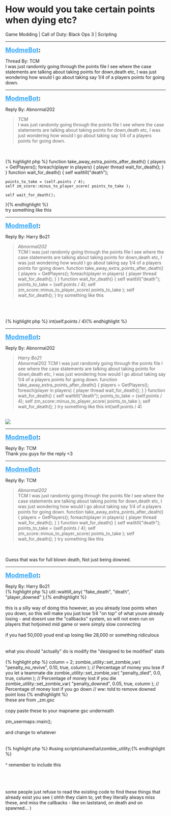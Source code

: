 # How would you take certain points when dying etc?
Game Modding | Call of Duty: Black Ops 3 | Scripting

---
<strong style="font-size: 1.4em;"><span style="text-decoration: underline;text-decoration-color: #34a7f9;"><span style="color:#34a7f9;">ModmeBot</span></span>:</strong>

<p>Thread By: TCM<br />I was just randomly going through the points file I see where the case statements are talking about taking points for down,death etc, I was just wondering how would I go about taking say 1/4 of a players points for going down.</p>

---
<strong style="font-size: 1.4em;"><span style="text-decoration: underline;text-decoration-color: #34a7f9;"><span style="color:#34a7f9;">ModmeBot</span></span>:</strong>

<p>Reply By: Abnormal202<br /><blockquote><em>TCM</em><br />I was just randomly going through the points file I see where the case statements are talking about taking points for down,death etc, I was just wondering how would I go about taking say 1/4 of a players points for going down.</blockquote><br /> <br />{% highlight php %}
function take_away_extra_points_after_death()
{
	players = GetPlayers();
	foreach(player in players)
	{
		player thread wait_for_death();
	}
}
function wait_for_death()
{
	self waittill("death");

	points_to_take = (self.points / 4);
	self zm_score::minus_to_player_score( points_to_take );

	self wait_for_death();
}{% endhighlight %}
 <br />try something like this</p>

---
<strong style="font-size: 1.4em;"><span style="text-decoration: underline;text-decoration-color: #34a7f9;"><span style="color:#34a7f9;">ModmeBot</span></span>:</strong>

<p>Reply By: Harry Bo21<br /><blockquote><em>Abnormal202</em><br />TCM I was just randomly going through the points file I see where the case statements are talking about taking points for down,death etc, I was just wondering how would I go about taking say 1/4 of a players points for going down.   function take_away_extra_points_after_death() { players = GetPlayers(); foreach(player in players) { player thread wait_for_death(); } } function wait_for_death() { self waittill(&quot;death&quot;); points_to_take = (self.points / 4); self zm_score::minus_to_player_score( points_to_take ); self wait_for_death(); }   try something like this</blockquote><br /> <br /> <br />{% highlight php %}
int(self.points / 4){% endhighlight %}
</p>

---
<strong style="font-size: 1.4em;"><span style="text-decoration: underline;text-decoration-color: #34a7f9;"><span style="color:#34a7f9;">ModmeBot</span></span>:</strong>

<p>Reply By: Abnormal202<br /><blockquote><em>Harry Bo21</em><br />Abnormal202 TCM I was just randomly going through the points file I see where the case statements are talking about taking points for down,death etc, I was just wondering how would I go about taking say 1/4 of a players points for going down.   function take_away_extra_points_after_death() { players = GetPlayers(); foreach(player in players) { player thread wait_for_death(); } } function wait_for_death() { self waittill(&quot;death&quot;); points_to_take = (self.points / 4); self zm_score::minus_to_player_score( points_to_take ); self wait_for_death(); }   try something like this     int(self.points / 4)</blockquote><br /> <img style="max-width: 500px;" src="https://i.imgur.com/EivWnTn.jpg"></p>

---
<strong style="font-size: 1.4em;"><span style="text-decoration: underline;text-decoration-color: #34a7f9;"><span style="color:#34a7f9;">ModmeBot</span></span>:</strong>

<p>Reply By: TCM<br />Thank you guys for the reply &lt;3</p>

---
<strong style="font-size: 1.4em;"><span style="text-decoration: underline;text-decoration-color: #34a7f9;"><span style="color:#34a7f9;">ModmeBot</span></span>:</strong>

<p>Reply By: TCM<br /><blockquote><em>Abnormal202</em><br />TCM I was just randomly going through the points file I see where the case statements are talking about taking points for down,death etc, I was just wondering how would I go about taking say 1/4 of a players points for going down.   function take_away_extra_points_after_death() { players = GetPlayers(); foreach(player in players) { player thread wait_for_death(); } } function wait_for_death() { self waittill(&quot;death&quot;); points_to_take = (self.points / 4); self zm_score::minus_to_player_score( points_to_take ); self wait_for_death(); }   try something like this</blockquote><br /> <br />Guess that was for full blown death, Not just being downed.</p>

---
<strong style="font-size: 1.4em;"><span style="text-decoration: underline;text-decoration-color: #34a7f9;"><span style="color:#34a7f9;">ModmeBot</span></span>:</strong>

<p>Reply By: Harry Bo21<br />{% highlight php %}
util::waittill_any( "fake_death", "death", "player_downed" );{% endhighlight %}
 <br /> <br />this is a silly way of doing this however, as you already lose points when you down, so this will make you just lose 1/4 &quot;on top&quot; of what youre already losing - and doesnt use the &quot;callbacks&quot; system, so will not even run on players that hotjoined mid game or were simply slow connecting<br /> <br />if you had 50,000 youd end up losing like 28,000 or something ridiculous<br /> <br /> <br />what you should &quot;actually&quot; do is modify the &quot;designed to be modified&quot; stats<br /> <br />{% highlight php %}
column = 2;
	zombie_utility::set_zombie_var( "penalty_no_revive", 				0.10, 	true,	column );	// Percentage of money you lose if you let a teammate die
	zombie_utility::set_zombie_var( "penalty_died",						0.0, 	true,	column );	// Percentage of money lost if you die
	zombie_utility::set_zombie_var( "penalty_downed", 					0.05, 	true,	column );	// Percentage of money lost if you go down // ww: told to remove downed point loss
{% endhighlight %}
 <br />these are from _zm.gsc<br /> <br />copy paste these to your mapname gsc underneath<br /> <br />zm_usermaps::main();<br /> <br />and change to whatever<br /> <br /> <br />{% highlight php %}
#using scripts\shared\ai\zombie_utility;{% endhighlight %}
 <br /> <br />^ remember to include this<br /> <br /> <br /> <br /> <br />some people just refuse to read the existing code to find these things that already exist you see ( ohhh they claim to, yet they literally always miss these, and miss the callbacks - like on laststand, on death and on spawned... )</p>
